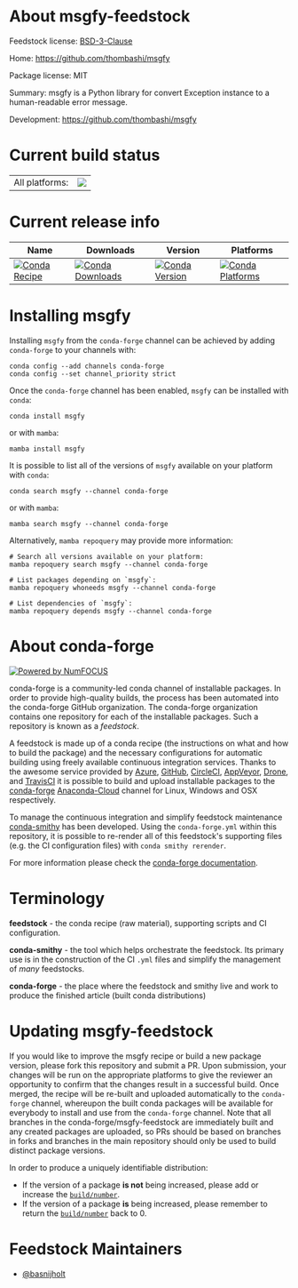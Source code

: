About msgfy-feedstock
=====================

Feedstock license: [BSD-3-Clause](https://github.com/conda-forge/msgfy-feedstock/blob/main/LICENSE.txt)

Home: https://github.com/thombashi/msgfy

Package license: MIT

Summary: msgfy is a Python library for convert Exception instance to a human-readable error message.

Development: https://github.com/thombashi/msgfy

Current build status
====================


<table><tr><td>All platforms:</td>
    <td>
      <a href="https://dev.azure.com/conda-forge/feedstock-builds/_build/latest?definitionId=10446&branchName=main">
        <img src="https://dev.azure.com/conda-forge/feedstock-builds/_apis/build/status/msgfy-feedstock?branchName=main">
      </a>
    </td>
  </tr>
</table>

Current release info
====================

| Name | Downloads | Version | Platforms |
| --- | --- | --- | --- |
| [![Conda Recipe](https://img.shields.io/badge/recipe-msgfy-green.svg)](https://anaconda.org/conda-forge/msgfy) | [![Conda Downloads](https://img.shields.io/conda/dn/conda-forge/msgfy.svg)](https://anaconda.org/conda-forge/msgfy) | [![Conda Version](https://img.shields.io/conda/vn/conda-forge/msgfy.svg)](https://anaconda.org/conda-forge/msgfy) | [![Conda Platforms](https://img.shields.io/conda/pn/conda-forge/msgfy.svg)](https://anaconda.org/conda-forge/msgfy) |

Installing msgfy
================

Installing `msgfy` from the `conda-forge` channel can be achieved by adding `conda-forge` to your channels with:

```
conda config --add channels conda-forge
conda config --set channel_priority strict
```

Once the `conda-forge` channel has been enabled, `msgfy` can be installed with `conda`:

```
conda install msgfy
```

or with `mamba`:

```
mamba install msgfy
```

It is possible to list all of the versions of `msgfy` available on your platform with `conda`:

```
conda search msgfy --channel conda-forge
```

or with `mamba`:

```
mamba search msgfy --channel conda-forge
```

Alternatively, `mamba repoquery` may provide more information:

```
# Search all versions available on your platform:
mamba repoquery search msgfy --channel conda-forge

# List packages depending on `msgfy`:
mamba repoquery whoneeds msgfy --channel conda-forge

# List dependencies of `msgfy`:
mamba repoquery depends msgfy --channel conda-forge
```


About conda-forge
=================

[![Powered by
NumFOCUS](https://img.shields.io/badge/powered%20by-NumFOCUS-orange.svg?style=flat&colorA=E1523D&colorB=007D8A)](https://numfocus.org)

conda-forge is a community-led conda channel of installable packages.
In order to provide high-quality builds, the process has been automated into the
conda-forge GitHub organization. The conda-forge organization contains one repository
for each of the installable packages. Such a repository is known as a *feedstock*.

A feedstock is made up of a conda recipe (the instructions on what and how to build
the package) and the necessary configurations for automatic building using freely
available continuous integration services. Thanks to the awesome service provided by
[Azure](https://azure.microsoft.com/en-us/services/devops/), [GitHub](https://github.com/),
[CircleCI](https://circleci.com/), [AppVeyor](https://www.appveyor.com/),
[Drone](https://cloud.drone.io/welcome), and [TravisCI](https://travis-ci.com/)
it is possible to build and upload installable packages to the
[conda-forge](https://anaconda.org/conda-forge) [Anaconda-Cloud](https://anaconda.org/)
channel for Linux, Windows and OSX respectively.

To manage the continuous integration and simplify feedstock maintenance
[conda-smithy](https://github.com/conda-forge/conda-smithy) has been developed.
Using the ``conda-forge.yml`` within this repository, it is possible to re-render all of
this feedstock's supporting files (e.g. the CI configuration files) with ``conda smithy rerender``.

For more information please check the [conda-forge documentation](https://conda-forge.org/docs/).

Terminology
===========

**feedstock** - the conda recipe (raw material), supporting scripts and CI configuration.

**conda-smithy** - the tool which helps orchestrate the feedstock.
                   Its primary use is in the construction of the CI ``.yml`` files
                   and simplify the management of *many* feedstocks.

**conda-forge** - the place where the feedstock and smithy live and work to
                  produce the finished article (built conda distributions)


Updating msgfy-feedstock
========================

If you would like to improve the msgfy recipe or build a new
package version, please fork this repository and submit a PR. Upon submission,
your changes will be run on the appropriate platforms to give the reviewer an
opportunity to confirm that the changes result in a successful build. Once
merged, the recipe will be re-built and uploaded automatically to the
`conda-forge` channel, whereupon the built conda packages will be available for
everybody to install and use from the `conda-forge` channel.
Note that all branches in the conda-forge/msgfy-feedstock are
immediately built and any created packages are uploaded, so PRs should be based
on branches in forks and branches in the main repository should only be used to
build distinct package versions.

In order to produce a uniquely identifiable distribution:
 * If the version of a package **is not** being increased, please add or increase
   the [``build/number``](https://docs.conda.io/projects/conda-build/en/latest/resources/define-metadata.html#build-number-and-string).
 * If the version of a package **is** being increased, please remember to return
   the [``build/number``](https://docs.conda.io/projects/conda-build/en/latest/resources/define-metadata.html#build-number-and-string)
   back to 0.

Feedstock Maintainers
=====================

* [@basnijholt](https://github.com/basnijholt/)

